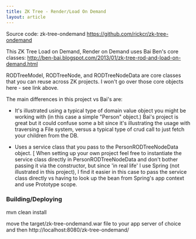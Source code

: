 ```yaml
---
title: ZK Tree - Render/Load On Demand
layout: article
---
```


Source code:
zk-tree-ondemand <a href="https://github.com/rickcr/zk-tree-ondemand">https://github.com/rickcr/zk-tree-ondemand</a>

This ZK Tree Load on Demand, Render on Demand uses Bai Ben's core classes: 
<a href="http://ben-bai.blogspot.com/2013/01/zk-tree-rod-and-load-on-demand.html">http://ben-bai.blogspot.com/2013/01/zk-tree-rod-and-load-on-demand.html</a>

RODTreeModel, RODTreeNode, and RODTreeNodeData are core classes that you can reuse across ZK projects.
I won't go over those core objects here - see link above.

The main differences in this project vs Bai's are: 

* It's illustrated using a typical type of domain value object you might be working with (in this case a simple "Person" object.)
Bai's project is great but it could confuse some a bit since it's illustrating the usage with traversing a File system, versus a typical
type of crud call to just fetch your children from the DB.

* Uses a service class that you pass to the PersonRODTreeNodeData object. 
[ When setting up your own project feel free to instantiate the service class directly in PersonRODTreeNodeData and don't bother passing it 
via the constructor, but since 'in real life' I use Spring (not illustrated in
this project), I find it easier in this case to pass the service class directly vs having to look up the bean from Spring's app context 
and use Prototype scope.


### Building/Deploying

mvn clean install

move the target/zk-tree-ondemand.war file to your app server of choice and then http://localhost:8080/zk-tree-ondemand/

